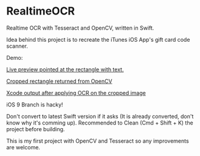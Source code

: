 # RealtimeOCR
Realtime OCR with Tesseract and OpenCV, written in Swift.

Idea behind this project is to recreate the iTunes iOS App's gift card code scanner.

Demo:

[Live preview pointed at the rectangle with text.](OpenCVT/Images.xcassets/ishot_1.imageset/IMG_0708.PNG)

[Cropped rectangle returned from OpenCV](OpenCVT/Images.xcassets/ishot_2.imageset/IMG_0709.PNG)

[Xcode output after applying OCR on the cropped image](OpenCVT/Images.xcassets/xshot.imageset/Screen%20Shot%202015-02-25%20at%2003.39.27.png)


iOS 9 Branch is hacky! 

Don't convert to latest Swift version if it asks (It is already converted, don't know why it's comming up). 
Recommended to Clean (Cmd + Shift + K) the project before building.

This is my first project with OpenCV and Tesseract so any improvements are welcome.

